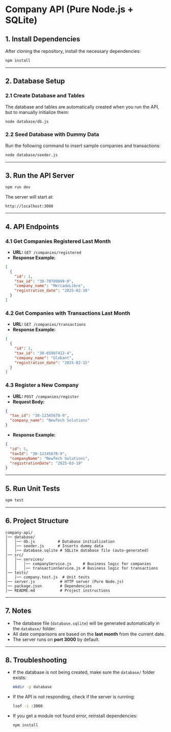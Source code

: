 # Company API (Pure Node.js + SQLite)

## **1. Install Dependencies**
After cloning the repository, install the necessary dependencies:
```sh
npm install
```

---

## **2. Database Setup**
### **2.1 Create Database and Tables**
The database and tables are automatically created when you run the API, but to manually initialize them:
```sh
node database/db.js
```

### **2.2 Seed Database with Dummy Data**
Run the following command to insert sample companies and transactions:
```sh
node database/seeder.js
```

---

## **3. Run the API Server**
```sh
npm run dev
```
The server will start at:
```
http://localhost:3000
```

---

## **4. API Endpoints**
### **4.1 Get Companies Registered Last Month**
- **URL:** `GET /companies/registered`
- **Response Example:**
```json
[
  {
    "id": 1,
    "tax_id": "30-70789899-0",
    "company_name": "MercadoLibre",
    "registration_date": "2025-02-10"
  }
]
```

### **4.2 Get Companies with Transactions Last Month**
- **URL:** `GET /companies/transactions`
- **Response Example:**
```json
[
  {
    "id": 2,
    "tax_id": "30-65987412-4",
    "company_name": "Globant",
    "registration_date": "2025-02-15"
  }
]
```

### **4.3 Register a New Company**
- **URL:** `POST /companies/register`
- **Request Body:**
```json
{
  "tax_id": "30-12345678-9",
  "company_name": "NewTech Solutions"
}
```
- **Response Example:**
```json
{
  "id": 5,
  "taxId": "30-12345678-9",
  "companyName": "NewTech Solutions",
  "registrationDate": "2025-03-19"
}
```

---

## **5. Run Unit Tests**
```sh
npm test
```

---

## **6. Project Structure**
```
company-api/
│── database/
│   │── db.js          # Database initialization
│   │── seeder.js      # Inserts dummy data
│   │── database.sqlite # SQLite database file (auto-generated)
│── src/
│   │── services/
│   │   │── companyService.js     # Business logic for companies
│   │   │── transactionService.js # Business logic for transactions
│── tests/
│   │── company.test.js  # Unit tests
│── server.js           # HTTP server (Pure Node.js)
│── package.json        # Dependencies
│── README.md           # Project instructions
```

---

## **7. Notes**
- The database file (`database.sqlite`) will be generated automatically in the `database/` folder.
- All date comparisons are based on the **last month** from the current date.
- The server runs on **port 3000** by default.

---

## **8. Troubleshooting**
- If the database is not being created, make sure the `database/` folder exists:
  ```sh
  mkdir -p database
  ```
- If the API is not responding, check if the server is running:
  ```sh
  lsof -i :3000
  ```
- If you get a module not found error, reinstall dependencies:
  ```sh
  npm install
  ```

